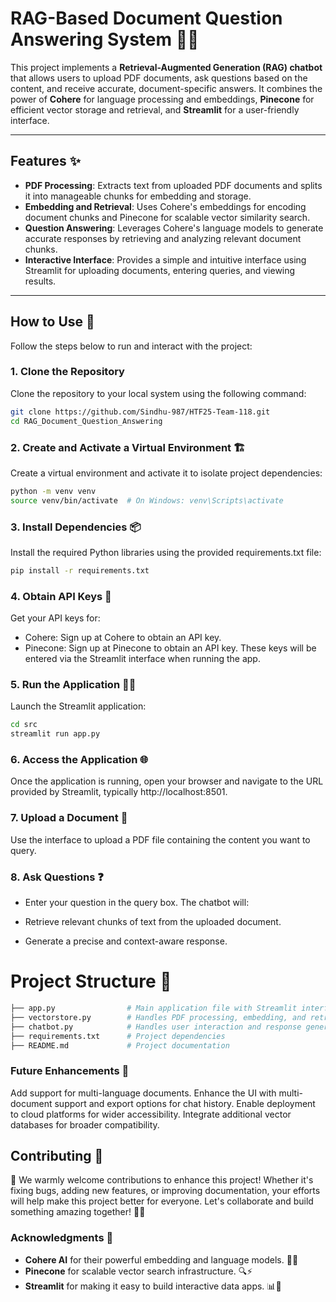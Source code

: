 # RAG-Based Document Question Answering System 🤖📄

This project implements a **Retrieval-Augmented Generation (RAG) chatbot** that allows users to upload PDF documents, ask questions based on the content, and receive accurate, document-specific answers. It combines the power of **Cohere** for language processing and embeddings, **Pinecone** for efficient vector storage and retrieval, and **Streamlit** for a user-friendly interface.

---

## Features ✨

- **PDF Processing**: Extracts text from uploaded PDF documents and splits it into manageable chunks for embedding and storage.  
- **Embedding and Retrieval**: Uses Cohere's embeddings for encoding document chunks and Pinecone for scalable vector similarity search.  
- **Question Answering**: Leverages Cohere's language models to generate accurate responses by retrieving and analyzing relevant document chunks.  
- **Interactive Interface**: Provides a simple and intuitive interface using Streamlit for uploading documents, entering queries, and viewing results.  

---

## How to Use 🚀

Follow the steps below to run and interact with the project:

### 1. Clone the Repository
Clone the repository to your local system using the following command:
```bash
git clone https://github.com/Sindhu-987/HTF25-Team-118.git
cd RAG_Document_Question_Answering
```

### 2. Create and Activate a Virtual Environment 🏗️
Create a virtual environment and activate it to isolate project dependencies:

```bash
python -m venv venv
source venv/bin/activate  # On Windows: venv\Scripts\activate
```

### 3. Install Dependencies 📦
Install the required Python libraries using the provided requirements.txt file:

```bash
pip install -r requirements.txt
```

### 4. Obtain API Keys 🔑
Get your API keys for:

- Cohere: Sign up at Cohere to obtain an API key.
- Pinecone: Sign up at Pinecone to obtain an API key.
These keys will be entered via the Streamlit interface when running the app.

### 5. Run the Application 🏃‍♂️

Launch the Streamlit application:

```bash
cd src
streamlit run app.py
```

### 6. Access the Application 🌐
Once the application is running, open your browser and navigate to the URL provided by Streamlit, typically http://localhost:8501.

### 7. Upload a Document 📄
Use the interface to upload a PDF file containing the content you want to query.

### 8. Ask Questions ❓
- Enter your question in the query box. The chatbot will:

- Retrieve relevant chunks of text from the uploaded document.
- Generate a precise and context-aware response.

# Project Structure 📁
```bash
├── app.py                # Main application file with Streamlit interface
├── vectorstore.py        # Handles PDF processing, embedding, and retrieval
├── chatbot.py            # Handles user interaction and response generation
├── requirements.txt      # Project dependencies
├── README.md             # Project documentation
```

### Future Enhancements 🚧
Add support for multi-language documents.
Enhance the UI with multi-document support and export options for chat history.
Enable deployment to cloud platforms for wider accessibility.
Integrate additional vector databases for broader compatibility.

## Contributing 🤝


🚀 We warmly welcome contributions to enhance this project! Whether it's fixing bugs, adding new features, or improving documentation, your efforts will help make this project better for everyone. Let's collaborate and build something amazing together! 🌟✨


### Acknowledgments 🙏

- **Cohere AI** for their powerful embedding and language models. 🧠✨
- **Pinecone** for scalable vector search infrastructure. 🔍⚡
- **Streamlit** for making it easy to build interactive data apps. 📊🎉

